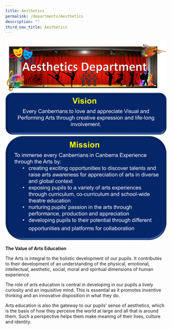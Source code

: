 ```yaml
---
title: Aesthetics
permalink: /departments/Aesthetics
description: ""
third_nav_title: Aesthetics
---
```

![](/images/Aesthetics%20Main%20Banner.png)
![](/images/Vision.png)
![](/images/Mission.png)

**The Value of Arts Education**  

The Arts is integral to the holistic development of our pupils. It contributes to their development of an understanding of the physical, emotional, intellectual, aesthetic, social, moral and spiritual dimensions of human experience.

The role of arts education is central in developing in our pupils a lively curiosity and an inquisitive mind. This is essential as it promotes inventive thinking and an innovative disposition in what they do.

Arts education is also the gateway to our pupils’ sense of aesthetics, which is the basis of how they perceive the world at large and all that is around them. Such a perspective helps them make meaning of their lives, culture and identity.